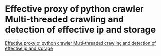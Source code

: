 # Effective proxy of python crawler Multi-threaded crawling and detection of effective ip and storage
[Effective proxy of python crawler Multi-threaded crawling and detection of effective ip and storage](https://aiwithcloud.com/2022/09/15/effective_proxy_of_python_crawler_multi_threaded_crawling_and_detection_of_effective_ip_and_storage/)